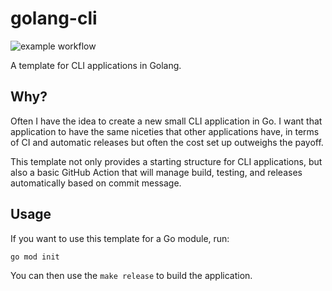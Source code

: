 # golang-cli

![example workflow](https://github.com/dawsonalex/golang-cli/actions/workflows/base.yml/badge.svg)

A template for CLI applications in Golang.

## Why?

Often I have the idea to create a new small CLI application in Go. I want that application to have the same niceties
that other applications have, in terms of CI and automatic releases but often the cost set up outweighs the payoff.

This template not only provides a starting structure for CLI applications, but also a basic GitHub Action that will
manage build, testing, and releases automatically based on commit message.

## Usage

If you want to use this template for a Go module, run:

```shell
go mod init
```

You can then use the `make release` to build the application.
